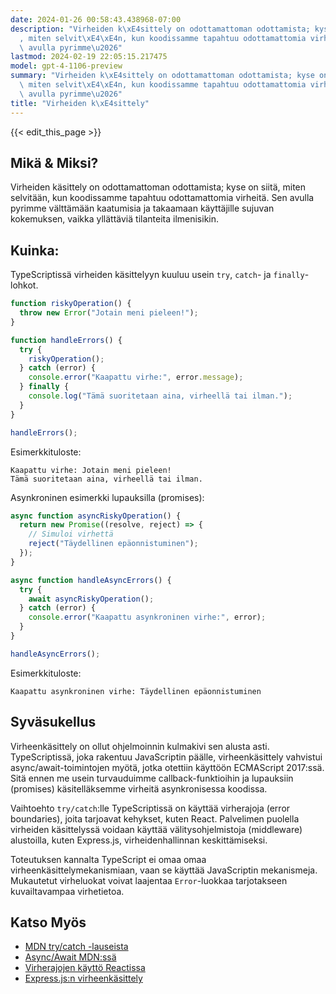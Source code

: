 ```yaml
---
date: 2024-01-26 00:58:43.438968-07:00
description: "Virheiden k\xE4sittely on odottamattoman odottamista; kyse on siit\xE4\
  , miten selvit\xE4\xE4n, kun koodissamme tapahtuu odottamattomia virheit\xE4. Sen\
  \ avulla pyrimme\u2026"
lastmod: 2024-02-19 22:05:15.217475
model: gpt-4-1106-preview
summary: "Virheiden k\xE4sittely on odottamattoman odottamista; kyse on siit\xE4,\
  \ miten selvit\xE4\xE4n, kun koodissamme tapahtuu odottamattomia virheit\xE4. Sen\
  \ avulla pyrimme\u2026"
title: "Virheiden k\xE4sittely"
---
```


{{< edit_this_page >}}

## Mikä & Miksi?
Virheiden käsittely on odottamattoman odottamista; kyse on siitä, miten selvitään, kun koodissamme tapahtuu odottamattomia virheitä. Sen avulla pyrimme välttämään kaatumisia ja takaamaan käyttäjille sujuvan kokemuksen, vaikka yllättäviä tilanteita ilmenisikin.

## Kuinka:
TypeScriptissä virheiden käsittelyyn kuuluu usein `try`, `catch`- ja `finally`-lohkot.

```typescript
function riskyOperation() {
  throw new Error("Jotain meni pieleen!");
}

function handleErrors() {
  try {
    riskyOperation();
  } catch (error) {
    console.error("Kaapattu virhe:", error.message);
  } finally {
    console.log("Tämä suoritetaan aina, virheellä tai ilman.");
  }
}

handleErrors();
```

Esimerkkituloste:

```
Kaapattu virhe: Jotain meni pieleen!
Tämä suoritetaan aina, virheellä tai ilman.
```

Asynkroninen esimerkki lupauksilla (promises):

```typescript
async function asyncRiskyOperation() {
  return new Promise((resolve, reject) => {
    // Simuloi virhettä
    reject("Täydellinen epäonnistuminen");
  });
}

async function handleAsyncErrors() {
  try {
    await asyncRiskyOperation();
  } catch (error) {
    console.error("Kaapattu asynkroninen virhe:", error);
  }
}

handleAsyncErrors();
```

Esimerkkituloste:

```
Kaapattu asynkroninen virhe: Täydellinen epäonnistuminen
```

## Syväsukellus
Virheenkäsittely on ollut ohjelmoinnin kulmakivi sen alusta asti. TypeScriptissä, joka rakentuu JavaScriptin päälle, virheenkäsittely vahvistui async/await-toimintojen myötä, jotka otettiin käyttöön ECMAScript 2017:ssä. Sitä ennen me usein turvauduimme callback-funktioihin ja lupauksiin (promises) käsitelläksemme virheitä asynkronisessa koodissa.

Vaihtoehto `try/catch`:lle TypeScriptissä on käyttää virherajoja (error boundaries), joita tarjoavat kehykset, kuten React. Palvelimen puolella virheiden käsittelyssä voidaan käyttää välitysohjelmistoja (middleware) alustoilla, kuten Express.js, virheidenhallinnan keskittämiseksi.

Toteutuksen kannalta TypeScript ei omaa omaa virheenkäsittelymekanismiaan, vaan se käyttää JavaScriptin mekanismeja. Mukautetut virheluokat voivat laajentaa `Error`-luokkaa tarjotakseen kuvailtavampaa virhetietoa.

## Katso Myös
- [MDN try/catch -lauseista](https://developer.mozilla.org/en-US/docs/Web/JavaScript/Reference/Statements/try...catch)
- [Async/Await MDN:ssä](https://developer.mozilla.org/en-US/docs/Learn/JavaScript/Asynchronous/Async_await)
- [Virherajojen käyttö Reactissa](https://reactjs.org/docs/error-boundaries.html)
- [Express.js:n virheenkäsittely](https://expressjs.com/en/guide/error-handling.html)
